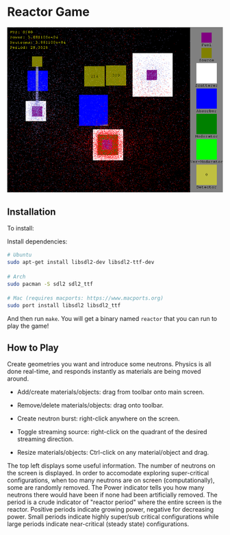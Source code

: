 
Reactor Game
=============

![Alt text](/screenshot1.png?raw=true "Screenshot")

Installation
-------------

To install:

Install dependencies:

``` bash
# Ubuntu
sudo apt-get install libsdl2-dev libsdl2-ttf-dev

# Arch
sudo pacman -S sdl2 sdl2_ttf

# Mac (requires macports: https://www.macports.org)
sudo port install libsdl2 libsdl2_ttf
```

And then run ``make``.  You will get a binary named ``reactor`` that you can
run to play the game!

How to Play
-----------

Create geometries you want and introduce some neutrons.  Physics is all done
real-time, and responds instantly as materials are being moved around.

* Add/create materials/objects: drag from toolbar onto main screen.

* Remove/delete materials/objects: drag onto toolbar.

* Create neutron burst: right-click anywhere on the screen.

* Toggle streaming source: right-click on the quadrant of the desired
  streaming direction.

* Resize materials/objects: Ctrl-click on any material/object and drag.

The top left displays some useful information.  The number of neutrons on the
screen is displayed. In order to accomodate exploring super-critical
configurations, when too many neutrons are on screen (computationally), some
are randomly removed.  The Power indicator tells you how many neutrons there
would have been if none had been artificially removed.  The period is a crude
indicator of "reactor period" where the entire screen is the reactor.
Positive periods indicate growing power, negative for decreasing power.  Small
periods indicate highly super/sub critical configurations while large periods
indicate near-critical (steady state) configurations.

